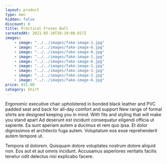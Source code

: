 ```yaml
---
layout: product
type: men
hidden: false
discount: 0
title: Practical Frozen Ball
careatedAt: 2021-05-10T20:19:08.817Z
images:
    - image: "../../images/fake-image-1.jpg"
    - image: "../../images/fake-image-6.jpg"
    - image: "../../images/fake-image-6.jpg"
    - image: "../../images/fake-image-1.jpg"
    - image: "../../images/fake-image-6.jpg"
    - image: "../../images/fake-image-1.jpg"
    - image: "../../images/fake-image-1.jpg"
    - image: "../../images/fake-image-2.jpg"
    - image: "../../images/fake-image-6.jpg"
price: 931.00
category: Shirt
---
```

Ergonomic executive chair upholstered in bonded black leather and PVC padded seat and back for all-day comfort and support
New range of formal shirts are designed keeping you in mind. With fits and styling that will make you stand apart
Ad deserunt est incidunt consequatur eligendi officia ut sapiente. Ea sunt aperiam autem a ducimus et rem quo ipsa. Et dolor dignissimos et architecto fuga autem. Voluptatum eos esse reprehenderit autem tempore ut.
 Tempora id dolorem. Quisquam dolore voluptates nostrum dolore aliquid non. Eos aut et aut omnis incidunt. Accusamus asperiores veritatis facilis tenetur odit delectus nisi explicabo facere.
